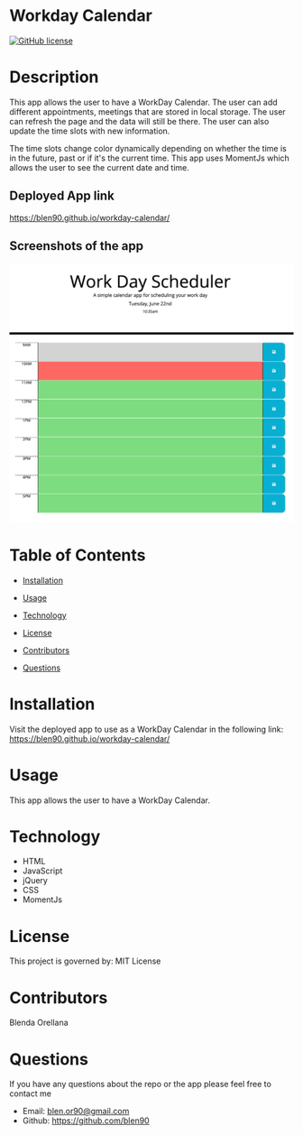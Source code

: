 # Workday Calendar

[![GitHub license](https://img.shields.io/badge/License-MIT-blue.svg)](https://blen90.github.io/workday-calendar/)

# Description

This app allows the user to have a WorkDay Calendar. The user can add different appointments, meetings that are stored in local storage. The user can refresh the page and the data will still be there. The user can also update the time slots with new information. 

The time slots change color dynamically depending on whether the time is in the future, past or if it's the current time. This app uses MomentJs which allows the user to see the current date and time. 

## Deployed App link 

https://blen90.github.io/workday-calendar/

## Screenshots of the app

![Work Day](./assets/images/work.jpg)

# Table of Contents

* [Installation](#installation)
    
* [Usage](#usage)

* [Technology](#technology)

* [License](#license)

* [Contributors](#contributors)

* [Questions](#questions)

# Installation

Visit the deployed app to use as a WorkDay Calendar in the following link: https://blen90.github.io/workday-calendar/

# Usage

This app allows the user to have a WorkDay Calendar.

# Technology

* HTML
* JavaScript
* jQuery
* CSS
* MomentJs

# License 

This project is governed by: MIT License

# Contributors

Blenda Orellana

# Questions

If you have any questions about the repo or the app please feel free to contact me
 * Email: blen.or90@gmail.com
 * Github: https://github.com/blen90
